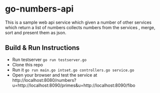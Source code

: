 # go-numbers-api
This is a sample web api service which given a number of other services which return a list of numbers collects numbers from the services , merge, sort and present them as json.

## Build & Run Instructions
* Run testserver `go run testserver.go`
* Clone this repo
* Run it `go run main.go intset.go controllers.go service.go`
* Open your browser and test the service at http://localhost:8080/numbers?u=http://localhost:8090/primes&u=http://localhost:8090/fibo
